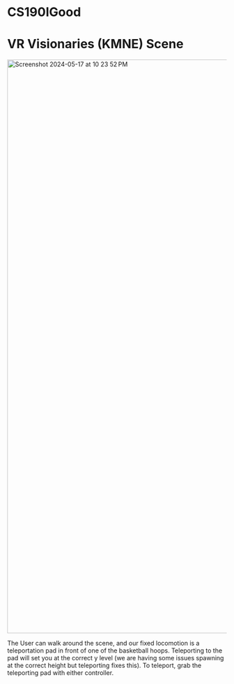 # CS190IGood

# VR Visionaries (KMNE) Scene

<img width="1315" alt="Screenshot 2024-05-17 at 10 23 52 PM" src="https://github.com/coder626/CS190IGood/assets/51886555/562833a8-c9d0-4744-a7a4-67e036693d76">

The User can walk around the scene, and our fixed locomotion is a teleportation pad in front of one of the basketball hoops. Teleporting to the pad will set you at the correct y level (we are having some issues spawning at the correct height but teleporting fixes this). To teleport, grab the teleporting pad with either controller.
